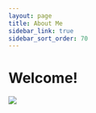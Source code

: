 ```yaml
---
layout: page
title: About Me
sidebar_link: true
sidebar_sort_order: 70
---
```


# Welcome!

<img src="images/dinesh.jpeg">



